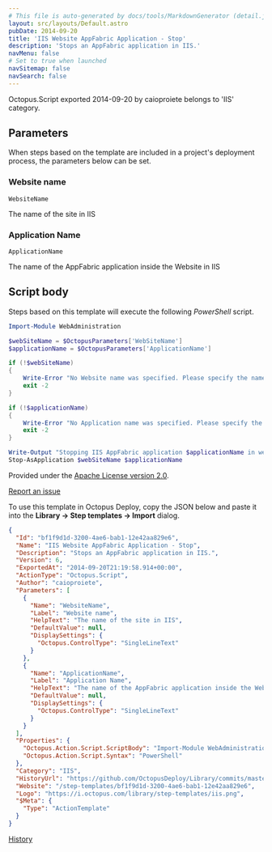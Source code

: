 ```yaml
---
# This file is auto-generated by docs/tools/MarkdownGenerator (detail.js)
layout: src/layouts/Default.astro
pubDate: 2014-09-20
title: 'IIS Website AppFabric Application - Stop'
description: 'Stops an AppFabric application in IIS.'
navMenu: false
# Set to true when launched
navSitemap: false
navSearch: false
---
```


Octopus.Script exported 2014-09-20 by caioproiete belongs to 'IIS' category.

## Parameters

When steps based on the template are included in a project's deployment process, the parameters below can be set.


<div class="param">

### Website name

`WebsiteName`

The name of the site in IIS

</div>
        
<div class="param">

### Application Name

`ApplicationName`

The name of the AppFabric application inside the Website in IIS

</div>
        

## Script body

Steps based on this template will execute the following *PowerShell* script.

```powershell
Import-Module WebAdministration

$webSiteName = $OctopusParameters['WebSiteName']
$applicationName = $OctopusParameters['ApplicationName']

if (!$webSiteName)
{
    Write-Error "No Website name was specified. Please specify the name of the Website that contains the AppFabric application."
    exit -2
}

if (!$applicationName)
{
    Write-Error "No Application name was specified. Please specify the name of the AppFabric Application contained in the Website."
    exit -2
}

Write-Output "Stopping IIS AppFabric application $applicationName in website $webSiteName"
Stop-AsApplication $webSiteName $applicationName

```

Provided under the [Apache License version 2.0](https://github.com/OctopusDeploy/Library/blob/master/LICENSE.txt).

[Report an issue](https://github.com/OctopusDeploy/Library/issues/new?assignees=&labels=&projects=&template=bug-report.yml&title=Issue%20with%20IIS%20Website%20AppFabric%20Application%20-%20Stop&step-template=IIS%20Website%20AppFabric%20Application%20-%20Stop)

<div class="get-json">

To use this template in Octopus Deploy, copy the JSON below and paste it into the **Library → Step templates → Import** dialog.

```json
{
  "Id": "bf1f9d1d-3200-4ae6-bab1-12e42aa829e6",
  "Name": "IIS Website AppFabric Application - Stop",
  "Description": "Stops an AppFabric application in IIS.",
  "Version": 6,
  "ExportedAt": "2014-09-20T21:19:58.914+00:00",
  "ActionType": "Octopus.Script",
  "Author": "caioproiete",
  "Parameters": [
    {
      "Name": "WebsiteName",
      "Label": "Website name",
      "HelpText": "The name of the site in IIS",
      "DefaultValue": null,
      "DisplaySettings": {
        "Octopus.ControlType": "SingleLineText"
      }
    },
    {
      "Name": "ApplicationName",
      "Label": "Application Name",
      "HelpText": "The name of the AppFabric application inside the Website in IIS",
      "DefaultValue": null,
      "DisplaySettings": {
        "Octopus.ControlType": "SingleLineText"
      }
    }
  ],
  "Properties": {
    "Octopus.Action.Script.ScriptBody": "Import-Module WebAdministration\n\n$webSiteName = $OctopusParameters['WebSiteName']\n$applicationName = $OctopusParameters['ApplicationName']\n\nif (!$webSiteName)\n{\n    Write-Error \"No Website name was specified. Please specify the name of the Website that contains the AppFabric application.\"\n    exit -2\n}\n\nif (!$applicationName)\n{\n    Write-Error \"No Application name was specified. Please specify the name of the AppFabric Application contained in the Website.\"\n    exit -2\n}\n\nWrite-Output \"Stopping IIS AppFabric application $applicationName in website $webSiteName\"\nStop-AsApplication $webSiteName $applicationName\n",
    "Octopus.Action.Script.Syntax": "PowerShell"
  },
  "Category": "IIS",
  "HistoryUrl": "https://github.com/OctopusDeploy/Library/commits/master/step-templates//opt/buildagent/work/75443764cd38076d/step-templates/iis-website-appfabric-application-stop.json",
  "Website": "/step-templates/bf1f9d1d-3200-4ae6-bab1-12e42aa829e6",
  "Logo": "https://i.octopus.com/library/step-templates/iis.png",
  "$Meta": {
    "Type": "ActionTemplate"
  }
}
```

[History](https://github.com/OctopusDeploy/Library/commits/master/step-templates/https://github.com/OctopusDeploy/Library/commits/master/step-templates//opt/buildagent/work/75443764cd38076d/step-templates/iis-website-appfabric-application-stop.json)

</div>
